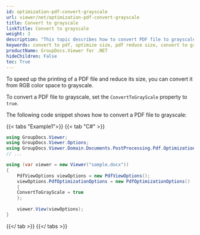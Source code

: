 ```yaml
---
id: optimization-pdf-convert-grayscale
url: viewer/net/optimization-pdf-convert-grayscale
title: Convert to grayscale
linkTitle: Convert to grayscale
weight: 3
description: "This topic describes how to convert PDF file to grayscale using the GroupDocs.Viewer .NET API (C#)."
keywords: convert to pdf, optimize size, pdf reduce size, convert to grayscale
productName: GroupDocs.Viewer for .NET
hideChildren: False
toc: True
---
```

To speed up the printing of a PDF file and reduce its size, you can convert it from RGB color space to grayscale.

To convert a PDF file to grayscale, set the `ConvertToGrayScale` property to `true`.

The following code snippet shows how to convert a PDF file to grayscale:

{{< tabs "Example1">}}
{{< tab "C#" >}}
```csharp
using GroupDocs.Viewer;
using GroupDocs.Viewer.Options;
using GroupDocs.Viewer.Domain.Documents.PostProcessing.Pdf.Optimization;
// ...

using (var viewer = new Viewer("sample.docx"))
{
    PdfViewOptions viewOptions = new PdfViewOptions();
    viewOptions.PdfOptimizationOptions = new PdfOptimizationOptions()
    {
    ConvertToGrayScale = true
    };
     
    viewer.View(viewOptions);
}
```
{{</ tab >}}
{{</ tabs >}}